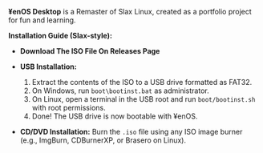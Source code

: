 **¥enOS Desktop** is a Remaster of Slax Linux, created as a portfolio project for fun and learning.

**Installation Guide (Slax-style):**

- **Download The ISO File On Releases Page**

- **USB Installation:**
  1. Extract the contents of the ISO to a USB drive formatted as FAT32.  
  2. On Windows, run `boot\bootinst.bat` as administrator.  
  3. On Linux, open a terminal in the USB root and run `boot/bootinst.sh` with root permissions.  
  4. Done! The USB drive is now bootable with ¥enOS.

- **CD/DVD Installation:**
  Burn the `.iso` file using any ISO image burner (e.g., ImgBurn, CDBurnerXP, or Brasero on Linux).
